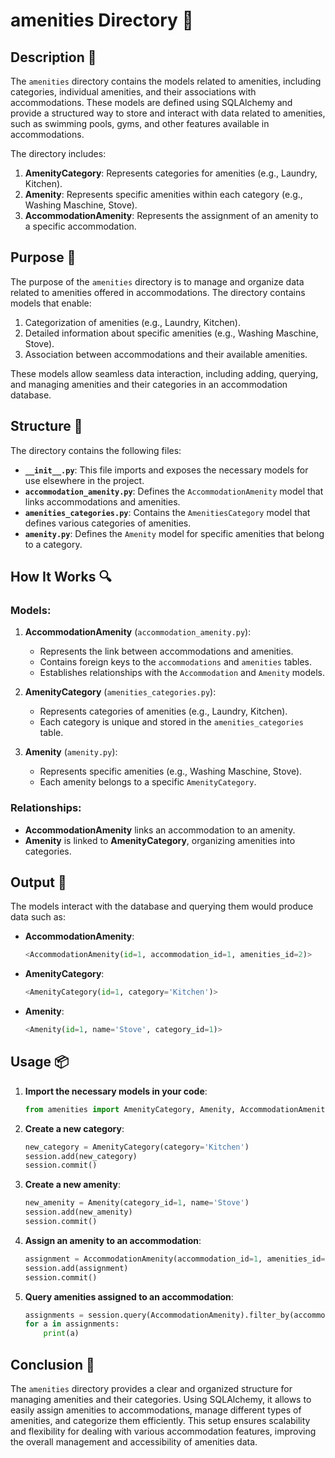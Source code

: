 # amenities Directory 📂

## Description 📝

The `amenities` directory contains the models related to amenities, including categories, individual amenities, and their associations with accommodations.
These models are defined using SQLAlchemy and provide a structured way to store and interact with data related to amenities, such as swimming pools, gyms, and other features available in accommodations.

The directory includes:

1. **AmenityCategory**: Represents categories for amenities (e.g., Laundry, Kitchen).
2. **Amenity**: Represents specific amenities within each category (e.g., Washing Maschine, Stove).
3. **AccommodationAmenity**: Represents the assignment of an amenity to a specific accommodation.

## Purpose 🎯

The purpose of the `amenities` directory is to manage and organize data related to amenities offered in accommodations.
The directory contains models that enable:

1. Categorization of amenities (e.g., Laundry, Kitchen).
2. Detailed information about specific amenities (e.g., Washing Maschine, Stove).
3. Association between accommodations and their available amenities.

These models allow seamless data interaction, including adding, querying, and managing amenities and their categories in an accommodation database.

## Structure 📂

The directory contains the following files:

-   **`__init__.py`**: This file imports and exposes the necessary models for use elsewhere in the project.
-   **`accommodation_amenity.py`**: Defines the `AccommodationAmenity` model that links accommodations and amenities.
-   **`amenities_categories.py`**: Contains the `AmenitiesCategory` model that defines various categories of amenities.
-   **`amenity.py`**: Defines the `Amenity` model for specific amenities that belong to a category.

## How It Works 🔍

### Models:

1. **AccommodationAmenity** (`accommodation_amenity.py`):

    - Represents the link between accommodations and amenities.
    - Contains foreign keys to the `accommodations` and `amenities` tables.
    - Establishes relationships with the `Accommodation` and `Amenity` models.

2. **AmenityCategory** (`amenities_categories.py`):

    - Represents categories of amenities (e.g., Laundry, Kitchen).
    - Each category is unique and stored in the `amenities_categories` table.

3. **Amenity** (`amenity.py`):
    - Represents specific amenities (e.g., Washing Maschine, Stove).
    - Each amenity belongs to a specific `AmenityCategory`.

### Relationships:

-   **AccommodationAmenity** links an accommodation to an amenity.
-   **Amenity** is linked to **AmenityCategory**, organizing amenities into categories.

## Output 📜

The models interact with the database and querying them would produce data such as:

-   **AccommodationAmenity**:

    ```python
    <AccommodationAmenity(id=1, accommodation_id=1, amenities_id=2)>
    ```

-   **AmenityCategory**:

    ```python
    <AmenityCategory(id=1, category='Kitchen')>
    ```

-   **Amenity**:

    ```python
    <Amenity(id=1, name='Stove', category_id=1)>
    ```

## Usage 📦

1. **Import the necessary models in your code**:
    ```python
    from amenities import AmenityCategory, Amenity, AccommodationAmenity
    ```
2. **Create a new category**:
    ```python
    new_category = AmenityCategory(category='Kitchen')
    session.add(new_category)
    session.commit()
    ```
3. **Create a new amenity**:
    ```python
    new_amenity = Amenity(category_id=1, name='Stove')
    session.add(new_amenity)
    session.commit()
    ```
4. **Assign an amenity to an accommodation**:

    ```python
    assignment = AccommodationAmenity(accommodation_id=1, amenities_id=1)
    session.add(assignment)
    session.commit()
    ```

5. **Query amenities assigned to an accommodation**:

    ```python
    assignments = session.query(AccommodationAmenity).filter_by(accommodation_id=1).all()
    for a in assignments:
        print(a)
    ```

## Conclusion 🚀

The `amenities` directory provides a clear and organized structure for managing amenities and their categories.
Using SQLAlchemy, it allows to easily assign amenities to accommodations, manage different types of amenities, and categorize them efficiently.
This setup ensures scalability and flexibility for dealing with various accommodation features, improving the overall management and accessibility of amenities data.
